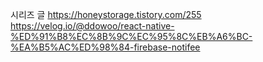 시리즈 글 https://honeystorage.tistory.com/255
https://velog.io/@ddowoo/react-native-%ED%91%B8%EC%8B%9C%EC%95%8C%EB%A6%BC-%EA%B5%AC%ED%98%84-firebase-notifee